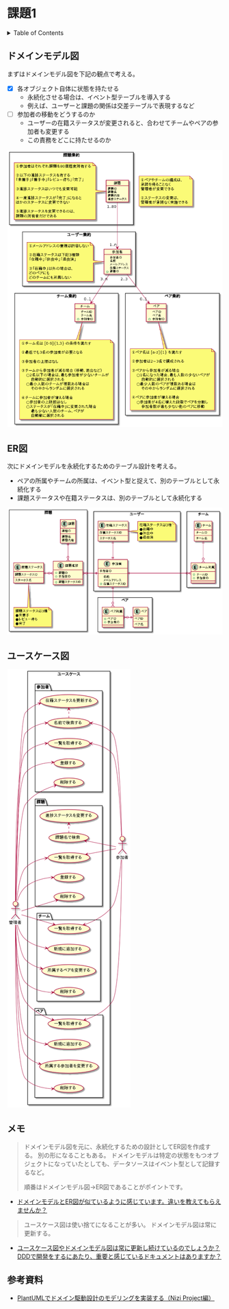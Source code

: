 # 課題1

<!-- START doctoc generated TOC please keep comment here to allow auto update -->
<!-- DON'T EDIT THIS SECTION, INSTEAD RE-RUN doctoc TO UPDATE -->
<details>
<summary>Table of Contents</summary>

- [ドメインモデル図](#%E3%83%89%E3%83%A1%E3%82%A4%E3%83%B3%E3%83%A2%E3%83%87%E3%83%AB%E5%9B%B3)
- [ER図](#er%E5%9B%B3)
- [ユースケース図](#%E3%83%A6%E3%83%BC%E3%82%B9%E3%82%B1%E3%83%BC%E3%82%B9%E5%9B%B3)
- [メモ](#%E3%83%A1%E3%83%A2)
- [参考資料](#%E5%8F%82%E8%80%83%E8%B3%87%E6%96%99)

</details>
<!-- END doctoc generated TOC please keep comment here to allow auto update -->

## ドメインモデル図

まずはドメインモデル図を下記の観点で考える。

- [x] 各オブジェクト自体に状態を持たせる
  - 永続化させる場合は、イベント型テーブルを導入する
  - 例えば、ユーザーと課題の関係は交差テーブルで表現するなど
- [ ] 参加者の移動をどうするのか
  - ユーザーの在籍ステータスが変更されると、合わせてチームやペアの参加者も変更する
  - この責務をどこに持たせるのか

![](../assets/domainModel.png)

## ER図

次にドメインモデルを永続化するためのテーブル設計を考える。

- ペアの所属やチームの所属は、イベント型と捉えて、別のテーブルとして永続化する
- 課題ステータスや在籍ステータスは、別のテーブルとして永続化する

![](../assets/ER.png)

## ユースケース図

![](../assets/UseCase.png)

## メモ

> ドメインモデル図を元に、永続化するための設計としてER図を作成する。
> 別の形になることもある。
> ドメインモデルは特定の状態をもつオブジェクトになっていたとしても、データソースはイベント型として記録するなど。
>
> 順番はドメインモデル図→ER図であることがポイントです。

- [ドメインモデルとER図が似ているように感じています。違いを教えてもらえませんか？](https://github.com/little-hands/ddd-q-and-a/issues/578)

> ユースケース図は使い捨てになることが多い。
> ドメインモデル図は常に更新する。

- [ユースケース図やドメインモデル図は常に更新し続けているのでしょうか？DDDで開発をするにあたり、重要と感じているドキュメントはありますか？](https://github.com/little-hands/ddd-q-and-a/issues/397)

## 参考資料

- [PlantUMLでドメイン駆動設計のモデリングを実装する（Nizi Project編）](https://tech.holmescloud.com/entry/2020/10/16/150605#%E3%83%89%E3%83%A1%E3%82%A4%E3%83%B3%E3%83%A2%E3%83%87%E3%83%AB%E5%9B%B3)

